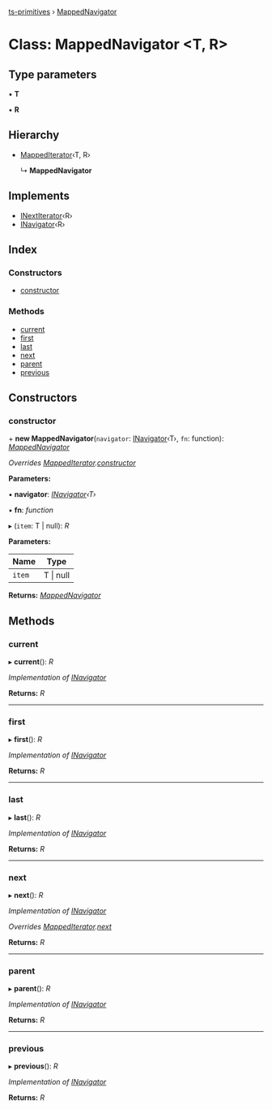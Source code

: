 [ts-primitives](../README.md) › [MappedNavigator](mappednavigator.md)

# Class: MappedNavigator <**T, R**>

## Type parameters

▪ **T**

▪ **R**

## Hierarchy

* [MappedIterator](mappediterator.md)‹T, R›

  ↳ **MappedNavigator**

## Implements

* [INextIterator](../interfaces/inextiterator.md)‹R›
* [INavigator](../interfaces/inavigator.md)‹R›

## Index

### Constructors

* [constructor](mappednavigator.md#constructor)

### Methods

* [current](mappednavigator.md#current)
* [first](mappednavigator.md#first)
* [last](mappednavigator.md#last)
* [next](mappednavigator.md#next)
* [parent](mappednavigator.md#parent)
* [previous](mappednavigator.md#previous)

## Constructors

###  constructor

\+ **new MappedNavigator**(`navigator`: [INavigator](../interfaces/inavigator.md)‹T›, `fn`: function): *[MappedNavigator](mappednavigator.md)*

*Overrides [MappedIterator](mappediterator.md).[constructor](mappediterator.md#constructor)*

**Parameters:**

▪ **navigator**: *[INavigator](../interfaces/inavigator.md)‹T›*

▪ **fn**: *function*

▸ (`item`: T | null): *R*

**Parameters:**

Name | Type |
------ | ------ |
`item` | T &#124; null |

**Returns:** *[MappedNavigator](mappednavigator.md)*

## Methods

###  current

▸ **current**(): *R*

*Implementation of [INavigator](../interfaces/inavigator.md)*

**Returns:** *R*

___

###  first

▸ **first**(): *R*

*Implementation of [INavigator](../interfaces/inavigator.md)*

**Returns:** *R*

___

###  last

▸ **last**(): *R*

*Implementation of [INavigator](../interfaces/inavigator.md)*

**Returns:** *R*

___

###  next

▸ **next**(): *R*

*Implementation of [INavigator](../interfaces/inavigator.md)*

*Overrides [MappedIterator](mappediterator.md).[next](mappediterator.md#next)*

**Returns:** *R*

___

###  parent

▸ **parent**(): *R*

*Implementation of [INavigator](../interfaces/inavigator.md)*

**Returns:** *R*

___

###  previous

▸ **previous**(): *R*

*Implementation of [INavigator](../interfaces/inavigator.md)*

**Returns:** *R*
